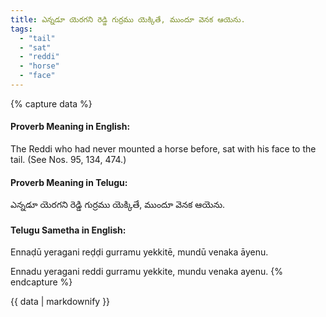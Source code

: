```yaml
---
title: ఎన్నడూ యెరగని రెడ్డి గుర్రము యెక్కితే, ముందూ వెనక ఆయెను.
tags:
  - "tail"
  - "sat"
  - "reddi"
  - "horse"
  - "face"
---
```


{% capture data %}
#### Proverb Meaning in English:
The Reddi who had never mounted a horse before, sat with his face to the tail.
(See Nos. 95, 134, 474.)

#### Proverb Meaning in Telugu:
ఎన్నడూ యెరగని రెడ్డి గుర్రము యెక్కితే, ముందూ వెనక ఆయెను.

#### Telugu Sametha in English:
Ennaḍū yeragani reḍḍi gurramu yekkitē, mundū venaka āyenu.

Ennadu yeragani reddi gurramu yekkite, mundu venaka ayenu.
{% endcapture %}

{{ data | markdownify }}

